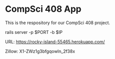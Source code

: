 # CompSci 408 App

This is the respository for our CompSci 408 project.


rails server -p $PORT -b $IP

URL: https://rocky-island-55465.herokuapp.com/

Zillow: X1-ZWz1g3bfgqowln_2f38x